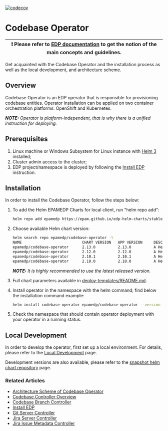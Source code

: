 [![codecov](https://codecov.io/gh/epam/edp-codebase-operator/branch/master/graph/badge.svg?token=9C0CBQS08X)](https://codecov.io/gh/epam/edp-codebase-operator)

# Codebase Operator

| :heavy_exclamation_mark: Please refer to [EDP documentation](https://epam.github.io/edp-install/) to get the notion of the main concepts and guidelines. |
| --- |

Get acquainted with the Codebase Operator and the installation process as well as the local development, and architecture scheme.

## Overview

Codebase Operator is an EDP operator that is responsible for provisioning codebase entities. Operator installation can be applied on two container orchestration platforms: OpenShift and Kubernetes.

_**NOTE:** Operator is platform-independent, that is why there is a unified instruction for deploying._

## Prerequisites

1. Linux machine or Windows Subsystem for Linux instance with [Helm 3](https://helm.sh/docs/intro/install/) installed;
2. Cluster admin access to the cluster;
3. EDP project/namespace is deployed by following the [Install EDP](https://epam.github.io/edp-install/operator-guide/install-edp/) instruction.

## Installation

In order to install the Codebase Operator, follow the steps below:

1. To add the Helm EPAMEDP Charts for local client, run "helm repo add":
     ```bash
     helm repo add epamedp https://epam.github.io/edp-helm-charts/stable
     ```
2. Choose available Helm chart version:
     ```bash
     helm search repo epamedp/codebase-operator -l
     NAME                           CHART VERSION   APP VERSION     DESCRIPTION
     epamedp/codebase-operator      2.13.0          2.13.0          A Helm chart for EDP Codebase Operator
     epamedp/codebase-operator      2.12.0          2.12.0          A Helm chart for EDP Codebase Operator
     epamedp/codebase-operator      2.10.1          2.10.1          A Helm chart for EDP Codebase Operator
     epamedp/codebase-operator      2.10.0          2.10.0          A Helm chart for EDP Codebase Operator
     ```

    _**NOTE:** It is highly recommended to use the latest released version._

3. Full chart parameters available in [deploy-templates/README.md](deploy-templates/README.md).

4. Install operator in the <edp-project> namespace with the helm command; find below the installation command example:
    ```bash
    helm install codebase-operator epamedp/codebase-operator --version <chart_version> --namespace <edp-project> --set name=codebase-operator --set global.edpName=<edp-project> --set global.platform=<platform_type> --set jira.integration=false
    ```
5. Check the <edp-project> namespace that should contain operator deployment with your operator in a running status.

## Local Development

In order to develop the operator, first set up a local environment. For details, please refer to the [Local Development](https://epam.github.io/edp-install/developer-guide/local-development/) page.

Development versions are also available, please refer to the [snapshot helm chart repository](https://epam.github.io/edp-helm-charts/snapshot/) page.

### Related Articles

- [Architecture Scheme of Codebase Operator](docs/arch.md)
- [Codebase Controller Overview](docs/codebase_controller.md)
- [Codebase Branch Controller](docs/codebase_branch_controller.md)
- [Install EDP](https://epam.github.io/edp-install/operator-guide/install-edp/)
- [Git Server Controller](docs/git_server_controller.md)
- [Jira Server Controller](docs/jira_server_controller.md)
- [Jira Issue Metadata Controller](docs/jira_issue_metadata_controller.md)

